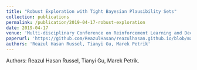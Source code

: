 ```yaml
---
title: "Robust Exploration with Tight Bayesian Plausibility Sets"
collection: publications
permalink: /publication/2019-04-17-robust-exploration
date: 2019-04-17
venue: 'Multi-disciplinary Conference on Reinforcement Learning and Decision Making (RLDM) 2018, Montreal, Canada'
paperurl: 'https://github.com/ReazulHasan/reazulhasan.github.io/blob/master/files/tight_ambiguity_set.pdf'
authors: 'Reazul Hasan Russel, Tianyi Gu, Marek Petrik'
---
```

Authors: Reazul Hasan Russel, Tianyi Gu, Marek Petrik.
